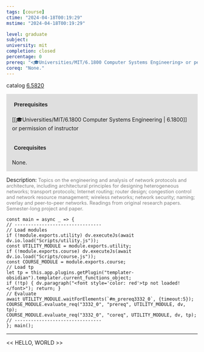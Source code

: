 ```yaml
---
tags: [course]
ctime: "2024-04-18T00:19:29"
mstime: "2024-04-18T00:19:29"

level: graduate
subject: 
university: mit
completion: closed
percentage: 0
prereq: "<🎓Universities/MIT/6.1800 Computer Systems Engineering> or permission of instructor"
coreq: "None."
---
```


catalog [6.5820](http://student.mit.edu/catalog/m6a.html#6.5820)

<span style="display: block; padding: 15px; background-color: rgb(100, 100, 100, 0.2);"><font id="m_prereq3332_0" style="display: block; font-family: Arial, sans-serif; font-weight: bold; padding: 5px">Prerequisites</font><br><span id="prereq3332_0">[[🎓Universities/MIT/6.1800 Computer Systems Engineering | 6.1800]] or permission of instructor</span></span>
<span style="display: block; padding: 15px; background-color: rgb(100, 100, 100, 0.2);"><font id="m_coreq3332_0" style="display: block; font-family: Arial, sans-serif; font-weight: bold; padding: 5px">Corequisites</font><br><span id="coreq3332_0">None.</span></span>

<font style="">Description:</font>
<font style="color: grey; font-size: 0.8rem;">Topics on the engineering and analysis of network protocols and architecture, including architectural principles for designing heterogeneous networks; transport protocols; Internet routing; router design; congestion control and network resource management; wireless networks; network security; naming; overlay and peer-to-peer networks. Readings from original research papers. Semester-long project and paper.</font>

```dataviewjs
const main = async _ => {
// --------------------------------
// Load modules
if (!module.exports.utility) dv.executeJs(await dv.io.load("Scripts/utility.js"));
const UTILITY_MODULE = module.exports.utility;
if (!module.exports.course) dv.executeJs(await dv.io.load("Scripts/course.js"));
const COURSE_MODULE = module.exports.course;
// Load tp
let tp = this.app.plugins.getPlugin("templater-obsidian").templater.current_functions_object;
if (!tp) { dv.paragraph("<font style='color: red'>tp not loaded!</font>"); return; }
// Evaluate
await UTILITY_MODULE.waitForElements(`#m_prereq3332_0`, {timeout:5});
COURSE_MODULE.evaluate_req("3332_0", "prereq", UTILITY_MODULE, dv, tp);
COURSE_MODULE.evaluate_req("3332_0", "coreq", UTILITY_MODULE, dv, tp);
// --------------------------------
}; main();
```

---

<< HELLO, WORLD >>
